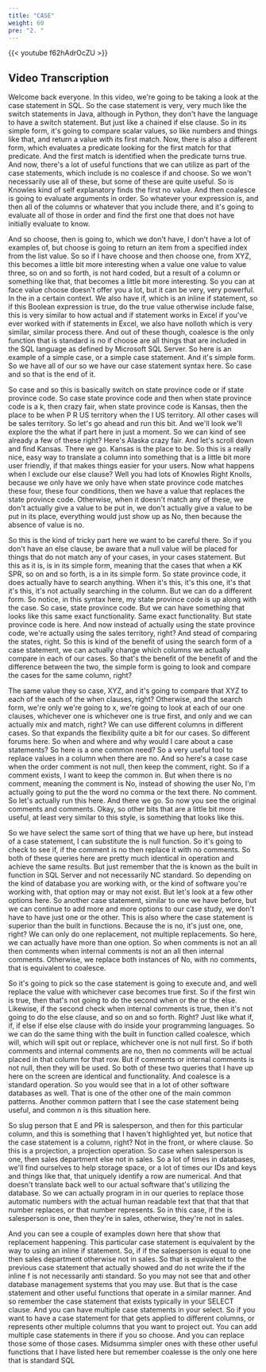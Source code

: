```yaml
---
title: "CASE"
weight: 60
pre: "2. "
---
```


{{< youtube f62hAdrOcZU >}}

## Video Transcription

Welcome back everyone. In this video, we're going to be taking a look at the case statement in SQL. So the case statement is very, very much like the switch statements in Java, although in Python, they don't have the language to have a switch statement. But just like a chained if else clause. So in its simple form, it's going to compare scalar values, so like numbers and things like that, and return a value with its first match. Now, there is also a different form, which evaluates a predicate looking for the first match for that predicate. And the first match is identified when the predicate turns true. And now, there's a lot of useful functions that we can utilize as part of the case statements, which include is no coalesce if and choose. So we won't necessarily use all of these, but some of these are quite useful. So is Knowles kind of self explanatory finds the first no value. And then coalesce is going to evaluate arguments in order. So whatever your expression is, and then all of the columns or whatever that you include there, and it's going to evaluate all of those in order and find the first one that does not have initially evaluate to know. 

And so choose, then is going to, which we don't have, I don't have a lot of examples of, but choose is going to return an item from a specified index from the list value. So so if I have choose and then choose one, from XYZ, this becomes a little bit more interesting when a value one value to value three, so on and so forth, is not hard coded, but a result of a column or something like that, that becomes a little bit more interesting. So you can at face value choose doesn't offer you a lot, but it can be very, very powerful. In the in a certain context. We also have if, which is an inline if statement, so if this Boolean expression is true, do the true value otherwise include false, this is very similar to how actual and if statement works in Excel if you've ever worked with if statements in Excel, we also have nolloth which is very similar, similar process there. And out of these though, coalesce is the only function that is standard is no if choose are all things that are included in the SQL language as defined by Microsoft SQL Server. So here is an example of a simple case, or a simple case statement. And it's simple form. So we have all of our so we have our case statement syntax here. So case and so that is the end of it. 

So case and so this is basically switch on state province code or if state province code. So case state province code and then when state province code is a k, then crazy fair, when state province code is Kansas, then the place to be when P R US territory when the I US territory. All other cases will be sales territory. So let's go ahead and run this bit. And we'll look we'll explore the the what if part here in just a moment. So we can kind of see already a few of these right? Here's Alaska crazy fair. And let's scroll down and find Kansas. There we go. Kansas is the place to be. So this is a really nice, easy way to translate a column into something that is a little bit more user friendly, if that makes things easier for your users. Now what happens when I exclude our else clause? Well you had lots of Knowles Right Knolls, because we only have we only have when state province code matches these four, these four conditions, then we have a value that replaces the state province code. Otherwise, when it doesn't match any of these, we don't actually give a value to be put in, we don't actually give a value to be put in its place, everything would just show up as No, then because the absence of value is no. 

So this is the kind of tricky part here we want to be careful there. So if you don't have an else clause, be aware that a null value will be placed for things that do not match any of your cases, in your cases statement. But this as it is, is in its simple form, meaning that the cases that when a KK SPR, so on and so forth, is a in its simple form. So state province code, it does actually have to search anything. When it's this, it's this one, it's that it's this, it's not actually searching in the column. But we can do a different form. So notice, in this syntax here, my state province code is up along with the case. So case, state province code. But we can have something that looks like this same exact functionality. Same exact functionality. But state province code is here. And now instead of actually using the state province code, we're actually using the sales territory, right? And stead of comparing the states, right. So this is kind of the benefit of using the search form of a case statement, we can actually change which columns we actually compare in each of our cases. So that's the benefit of the benefit of and the difference between the two, the simple form is going to look and compare the cases for the same column, right? 

The same value they so case, XYZ, and it's going to compare that XYZ to each of the each of the when clauses, right? Otherwise, and the search form, we're only we're going to x, we're going to look at each of our one clauses, whichever one is whichever one is true first, and only and we can actually mix and match, right? We can use different columns in different cases. So that expands the flexibility quite a bit for our cases. So different forums here. So when and where and why would I care about a case statements? So here is a one common need? So a very useful tool to replace values in a column when there are no. And so here's a case case when the order comment is not null, then keep the comment, right. So if a comment exists, I want to keep the common in. But when there is no comment, meaning the comment is No, instead of showing the user No, I'm actually going to put the the word no comma or the text there. No comment. So let's actually run this here. And there we go. So now you see the original comments and comments. Okay, so other bits that are a little bit more useful, at least very similar to this style, is something that looks like this. 

So we have select the same sort of thing that we have up here, but instead of a case statement, I can substitute the is null function. So it's going to check to see if, if the comment is no then replace it with no comments. So both of these queries here are pretty much identical in operation and achieve the same results. But just remember that the is known as the built in function in SQL Server and not necessarily NC standard. So depending on the kind of database you are working with, or the kind of software you're working with, that option may or may not exist. But let's look at a few other options here. So another case statement, similar to one we have before, but we can continue to add more and more options to our case study, we don't have to have just one or the other. This is also where the case statement is superior than the built in functions. Because the is no, it's just one, one, right? We can only do one replacement, not multiple replacements. So here, we can actually have more than one option. So when comments is not an all then comments when internal comments is not an all then internal comments. Otherwise, we replace both instances of No, with no comments, that is equivalent to coalesce. 

So it's going to pick so the case statement is going to execute and, and well replace the value with whichever case becomes true first. So if the first win is true, then that's not going to do the second when or the or the else. Likewise, if the second check when internal comments is true, then it's not going to do the else clause, and so on and so forth. Right? Just like what if, if, if else if else else clause with do inside your programming languages. So we can do the same thing with the built in function called coalesce, which will, which will spit out or replace, whichever one is not null first. So if both comments and internal comments are no, then no comments will be actual placed in that column for that row. But if comments or internal comments is not null, then they will be used. So both of these two queries that I have up here on the screen are identical and functionality. And coalesce is a standard operation. So you would see that in a lot of other software databases as well. That is one of the other one of the main common patterns. Another common pattern that I see the case statement being useful, and common n is this situation here. 

So slug person that E and PR is salesperson, and then for this particular column, and this is something that I haven't highlighted yet, but notice that the case statement is a column, right? Not in the front, or where clause. So this is a projection, a projection operation. So case when salesperson is one, then sales department else not in sales. So a lot of times in databases, we'll find ourselves to help storage space, or a lot of times our IDs and keys and things like that, that uniquely identify a row are numerical. And that doesn't translate back well to our actual software that's utilizing the database. So we can actually program in in our queries to replace those automatic numbers with the actual human readable text that that that that number replaces, or that number represents. So in this case, if the is salesperson is one, then they're in sales, otherwise, they're not in sales. 

And you can see a couple of examples down here that show that replacement happening. This particular case statement is equivalent by the way to using an inline if statement. So, if if the salesperson is equal to one then sales department otherwise not in sales. So that is equivalent to the previous case statement that actually showed and do not write the if the inline f is not necessarily anti standard. So you may not see that and other database management systems that you may use. But that is the case statement and other useful functions that operate in a similar manner. And so remember the case statement that exists typically in your SELECT clause. And you can have multiple case statements in your select. So if you want to have a case statement for that gets applied to different columns, or represents other multiple columns that you want to project out. You can add multiple case statements in there if you so choose. And you can replace those some of those cases. Midsumma simpler ones with these other useful functions that I have listed here but remember coalesse is the only one here that is standard SQL